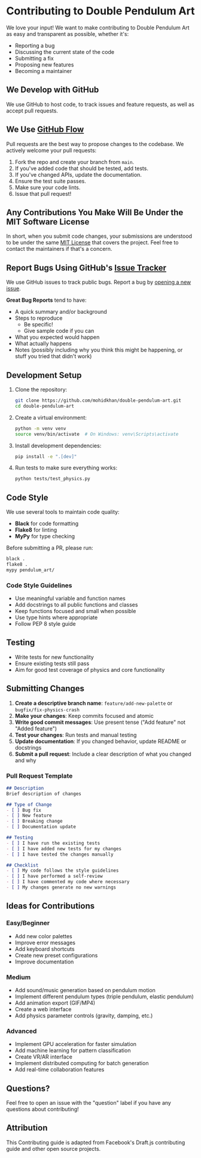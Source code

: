 # Contributing to Double Pendulum Art

We love your input! We want to make contributing to Double Pendulum Art as easy and transparent as possible, whether it's:

- Reporting a bug
- Discussing the current state of the code
- Submitting a fix
- Proposing new features
- Becoming a maintainer

## We Develop with GitHub

We use GitHub to host code, to track issues and feature requests, as well as accept pull requests.

## We Use [GitHub Flow](https://guides.github.com/introduction/flow/index.html)

Pull requests are the best way to propose changes to the codebase. We actively welcome your pull requests:

1. Fork the repo and create your branch from `main`.
2. If you've added code that should be tested, add tests.
3. If you've changed APIs, update the documentation.
4. Ensure the test suite passes.
5. Make sure your code lints.
6. Issue that pull request!

## Any Contributions You Make Will Be Under the MIT Software License

In short, when you submit code changes, your submissions are understood to be under the same [MIT License](http://choosealicense.com/licenses/mit/) that covers the project. Feel free to contact the maintainers if that's a concern.

## Report Bugs Using GitHub's [Issue Tracker](https://github.com/mohidkhan/double-pendulum-art/issues)

We use GitHub issues to track public bugs. Report a bug by [opening a new issue](https://github.com/mohidkhan/double-pendulum-art/issues/new).

**Great Bug Reports** tend to have:

- A quick summary and/or background
- Steps to reproduce
  - Be specific!
  - Give sample code if you can
- What you expected would happen
- What actually happens
- Notes (possibly including why you think this might be happening, or stuff you tried that didn't work)

## Development Setup

1. Clone the repository:
   ```bash
   git clone https://github.com/mohidkhan/double-pendulum-art.git
   cd double-pendulum-art
   ```

2. Create a virtual environment:
   ```bash
   python -m venv venv
   source venv/bin/activate  # On Windows: venv\Scripts\activate
   ```

3. Install development dependencies:
   ```bash
   pip install -e ".[dev]"
   ```

4. Run tests to make sure everything works:
   ```bash
   python tests/test_physics.py
   ```

## Code Style

We use several tools to maintain code quality:

- **Black** for code formatting
- **Flake8** for linting
- **MyPy** for type checking

Before submitting a PR, please run:

```bash
black .
flake8 .
mypy pendulum_art/
```

### Code Style Guidelines

- Use meaningful variable and function names
- Add docstrings to all public functions and classes
- Keep functions focused and small when possible
- Use type hints where appropriate
- Follow PEP 8 style guide

## Testing

- Write tests for new functionality
- Ensure existing tests still pass
- Aim for good test coverage of physics and core functionality

## Submitting Changes

1. **Create a descriptive branch name**: `feature/add-new-palette` or `bugfix/fix-physics-crash`
2. **Make your changes**: Keep commits focused and atomic
3. **Write good commit messages**: Use present tense ("Add feature" not "Added feature")
4. **Test your changes**: Run tests and manual testing
5. **Update documentation**: If you changed behavior, update README or docstrings
6. **Submit a pull request**: Include a clear description of what you changed and why

### Pull Request Template

```markdown
## Description
Brief description of changes

## Type of Change
- [ ] Bug fix
- [ ] New feature
- [ ] Breaking change
- [ ] Documentation update

## Testing
- [ ] I have run the existing tests
- [ ] I have added new tests for my changes
- [ ] I have tested the changes manually

## Checklist
- [ ] My code follows the style guidelines
- [ ] I have performed a self-review
- [ ] I have commented my code where necessary
- [ ] My changes generate no new warnings
```

## Ideas for Contributions

### Easy/Beginner
- Add new color palettes
- Improve error messages
- Add keyboard shortcuts
- Create new preset configurations
- Improve documentation

### Medium
- Add sound/music generation based on pendulum motion
- Implement different pendulum types (triple pendulum, elastic pendulum)
- Add animation export (GIF/MP4)
- Create a web interface
- Add physics parameter controls (gravity, damping, etc.)

### Advanced
- Implement GPU acceleration for faster simulation
- Add machine learning for pattern classification
- Create VR/AR interface
- Implement distributed computing for batch generation
- Add real-time collaboration features

## Questions?

Feel free to open an issue with the "question" label if you have any questions about contributing!

## Attribution

This Contributing guide is adapted from Facebook's Draft.js contributing guide and other open source projects. 